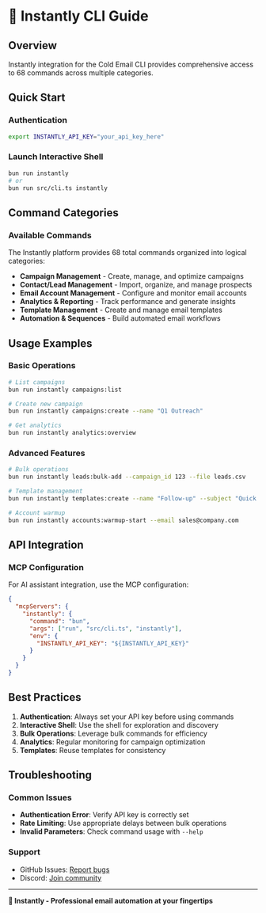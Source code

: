 # 🚀 Instantly CLI Guide

## Overview
Instantly integration for the Cold Email CLI provides comprehensive access to 68 commands across multiple categories.

## Quick Start

### Authentication
```bash
export INSTANTLY_API_KEY="your_api_key_here"
```

### Launch Interactive Shell
```bash
bun run instantly
# or
bun run src/cli.ts instantly
```

## Command Categories

### Available Commands
The Instantly platform provides 68 total commands organized into logical categories:

- **Campaign Management** - Create, manage, and optimize campaigns
- **Contact/Lead Management** - Import, organize, and manage prospects
- **Email Account Management** - Configure and monitor email accounts
- **Analytics & Reporting** - Track performance and generate insights
- **Template Management** - Create and manage email templates
- **Automation & Sequences** - Build automated email workflows

## Usage Examples

### Basic Operations
```bash
# List campaigns
bun run instantly campaigns:list

# Create new campaign
bun run instantly campaigns:create --name "Q1 Outreach"

# Get analytics
bun run instantly analytics:overview
```

### Advanced Features
```bash
# Bulk operations
bun run instantly leads:bulk-add --campaign_id 123 --file leads.csv

# Template management
bun run instantly templates:create --name "Follow-up" --subject "Quick follow-up"

# Account warmup
bun run instantly accounts:warmup-start --email sales@company.com
```

## API Integration

### MCP Configuration
For AI assistant integration, use the MCP configuration:

```json
{
  "mcpServers": {
    "instantly": {
      "command": "bun",
      "args": ["run", "src/cli.ts", "instantly"],
      "env": {
        "INSTANTLY_API_KEY": "${INSTANTLY_API_KEY}"
      }
    }
  }
}
```

## Best Practices

1. **Authentication**: Always set your API key before using commands
2. **Interactive Shell**: Use the shell for exploration and discovery
3. **Bulk Operations**: Leverage bulk commands for efficiency
4. **Analytics**: Regular monitoring for campaign optimization
5. **Templates**: Reuse templates for consistency

## Troubleshooting

### Common Issues
- **Authentication Error**: Verify API key is correctly set
- **Rate Limiting**: Use appropriate delays between bulk operations
- **Invalid Parameters**: Check command usage with `--help`

### Support
- GitHub Issues: [Report bugs](https://github.com/jesseouellette/cold-email-cli/issues)
- Discord: [Join community](https://discord.gg/mB76X5QJ)

---

**🚀 Instantly - Professional email automation at your fingertips**
